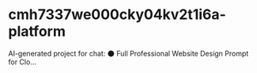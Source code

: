 # cmh7337we000cky04kv2t1i6a-platform
AI-generated project for chat: 🌑 Full Professional Website Design Prompt for Clo...
